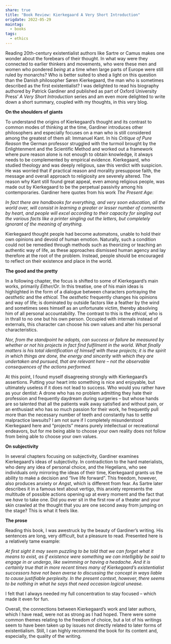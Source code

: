 ```yaml
---
share: true
title: "Book Review: Kierkegaard A Very Short Introduction"
origdate: 2022-05-29
maintag:
  - books
tags:
  - ethics
---
```

Reading 20th-century existentialist authors like Sartre or Camus makes one wonder about the forebears of their thought. In what way were they connected to earlier thinkers and movements, who were these men and women who pondered _being_ at a time when large parts of Europe were still ruled by monarchs? Who is better suited to shed a light on this question than the Danish philosopher Søren Kierkegaard, the man who is sometimes described as the first existentialist? I was delighted to read his biography authored by Patrick Gardiner and published as part of Oxford University Press’ _A Very Short Introduction_ series and am even more delighted to write down a short summary, coupled with my thoughts, in this very blog.

**On the shoulders of giants**

To understand the origins of Kierkegaard’s thought and its contrast to common modes of thinking at the time, Gardiner introduces other philosophers and especially focuses on a man who is still considered among the greatest of them all: Immanuel Kant. In his _Critique of Pure Reason_ the German professor struggled with the turmoil brought by the Enlightenment and the Scientific Method and worked out a framework where pure reason alone is not enough to obtain knowledge, it always needs to be complemented by empirical evidence. Kierkegaard, who studied theology and was deeply religious, saw this verdict with suspicion. He was worried that if practical reason and morality presuppose faith, the message and overall approach to religiosity are severely altered. The reason why Kant still found great appeal, even among religious people, was made out by Kierkegaard to be the perpetual passivity among his contemporaries. Gardiner here quotes from his work _The Present Age_:

_In fact there are handbooks for everything, and very soon education, all the world over, will consist in learning a greater or lesser number of comments by heart, and people will excel according to their capacity for singling out the various facts like a printer singling out the letters, but completely ignorant of the meaning of anything._

Kierkegaard thought people had become automatons, unable to hold their own opinions and devoid of human emotion. Naturally, such a condition could not be remedied through methods such as theorizing or teaching an authentic way of life, as these approaches dismissed human agency and lay therefore at the root of the problem. Instead, people should be encouraged to reflect on their existence and place in the world.

**The good and the pretty**

In a following chapter, the focus is shifted to some of Kierkegaard’s main works, primarily _Either/Or_. In this treatise, one of his main ideas is highlighted in the form of a dialogue between characters portraying the _aesthetic_ and the _ethical._ The _aesthetic_ frequently changes his opinions and way of life; is dominated by outside factors like a feather by the wind and sometimes sees himself as an unfortunate victim, thereby absolving him of all personal accountability. The contrast to this is the _ethical_, who is in thrall to no one but his own person. Occupied with internals instead of externals, this character can choose his own values and alter his personal characteristics.

_Nor, from the standpoint he adopts, can success or failure be measured by whether or not his projects in fact find fulfilment in the world. What finally matters is his total identification of himself with these projects; it is the spirit in which things are done, the energy and sincerity with which they are undertaken and pursued, that are relevant here – not the observable consequences of the actions performed._

At this point, I found myself disagreeing strongly with Kierkegaard’s assertions. Putting your heart into something is nice and enjoyable, but ultimately useless if it does not lead to success. Who would you rather have as your dentist: A drone who has no problem admitting they hate their profession and frequently daydream during surgeries – but whose hands are so talented that all the patients walk away satisfied and without pain, or an enthusiast who has so much passion for their work, he frequently pull more than the necessary number of teeth and constantly has to settle malpractice lawsuits? I am not sure if I completely misunderstood Kierkegaard here and “projects” means purely intellectual or recreational endeavors, but for me being able to choose your own reality does not follow from being able to choose your own values.

**On subjectivity**

In several chapters focusing on subjectivity, Gardiner examines Kierkegaard’s ideas of subjectivity. In contradiction to the hard materialists, who deny any idea of personal choice, and the Hegelians, who see individuals only mirroring the ideas of their time, Kierkegaard grants us the ability to make a decision and “live life forward”. This freedom, however, also produces anxiety or _Angst_, which is different from fear. As Sartre later describes it in a famous text about vertigo, this anxiety represents the multitude of possible actions opening up at every moment and the fact that we _have_ to take one. Did you ever sit in the first row of a theater and your skin crawled at the thought that you are one second away from jumping on the stage? This is what it feels like.

**The prose**

Reading this book, I was awestruck by the beauty of Gardiner’s writing. His sentences are long, very difficult, but a pleasure to read. Presented here is a relatively tame example:

_At first sight it may seem puzzling to be told that we can forget what it means to exist, as if existence were something we can intelligibly be said to engage in or undergo, like swimming or having a headache. And it is certainly true that in more recent times many of Kierkegaard’s existentialist successors have not been averse to discussing the concept in ways liable to cause justifiable perplexity. In the present context, however, there seems to be nothing in what he says that need occasion logical unease._

I felt that I always needed my full concentration to stay focused – which made it even for fun.

Overall, the connections between Kierkegaard’s work and later authors, which I have read, were not as strong as I had hoped. There were some common themes relating to the freedom of choice, but a lot of his writings seem to have been taken up by issues not directly related to later forms of existentialism. Still, I can highly recommend the book for its content and, especially, the quality of the writing.